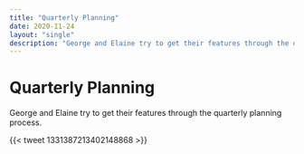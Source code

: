 ```yaml
---
title: "Quarterly Planning"
date: 2020-11-24
layout: "single"
description: "George and Elaine try to get their features through the quarterly planning process."
---
```


# Quarterly Planning

George and Elaine try to get their features through the quarterly planning process.

{{< tweet 1331387213402148868 >}}
